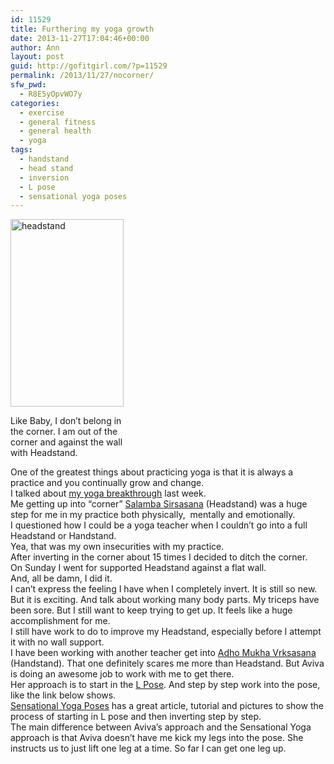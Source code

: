 ```yaml
---
id: 11529
title: Furthering my yoga growth
date: 2013-11-27T17:04:46+00:00
author: Ann
layout: post
guid: http://gofitgirl.com/?p=11529
permalink: /2013/11/27/nocorner/
sfw_pwd:
  - R8E5yOpvWO7y
categories:
  - exercise
  - general fitness
  - general health
  - yoga
tags:
  - handstand
  - head stand
  - inversion
  - L pose
  - sensational yoga poses
---
```

<div id="attachment_11530" style="width: 191px" class="wp-caption alignleft">
  <a href="http://gofitgirl.com/2013/11/nocorner/img_0587/" rel="attachment wp-att-11530"><img class="size-medium wp-image-11530" alt="headstand" src="http://gofitgirl.com/wp-content/uploads/2013/11/IMG_0587-181x300.jpg" width="181" height="300" /></a>
  
  <p class="wp-caption-text">
    Like Baby, I don&#8217;t belong in the corner. I am out of the corner and against the wall with Headstand.
  </p>
</div>

  
One of the greatest things about practicing yoga is that it is always a practice and you continually grow and change.  
I talked about [my yoga breakthrough](http://gofitgirl.com/2013/11/yoga-breakthrough/) last week.  
Me getting up into &#8220;corner&#8221; [Salamba Sirsasana](http://www.yogajournal.com/poses/481) (Headstand) was a huge step for me in my practice both physically,  mentally and emotionally.  
I questioned how I could be a yoga teacher when I couldn&#8217;t go into a full Headstand or Handstand.  
Yea, that was my own insecurities with my practice.  
After inverting in the corner about 15 times I decided to ditch the corner.  
On Sunday I went for supported Headstand against a flat wall.  
And, all be damn, I did it.  
I can&#8217;t express the feeling I have when I completely invert. It is still so new. But it is exciting. And talk about working many body parts. My triceps have been sore. But I still want to keep trying to get up. It feels like a huge accomplishment for me.  
I still have work to do to improve my Headstand, especially before I attempt it with no wall support.  
I have been working with another teacher get into [Adho Mukha Vrksasana](http://www.yogajournal.com/poses/788) (Handstand). That one definitely scares me more than Headstand. But Aviva is doing an awesome job to work with me to get there.  
Her approach is to start in the [L Pose](http://hillarysyogapractice.files.wordpress.com/2007/01/img_1953.JPG). And step by step work into the pose, like the link below shows.  
[Sensational Yoga Poses](http://www.sensational-yoga-poses.com/l-shaped-handstand.html) has a great article, tutorial and pictures to show the process of starting in L pose and then inverting step by step.  
The main difference between Aviva&#8217;s approach and the Sensational Yoga approach is that Aviva doesn&#8217;t have me kick my legs into the pose. She instructs us to just lift one leg at a time. So far I can get one leg up.